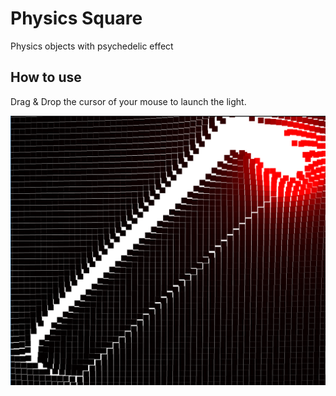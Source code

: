 # Physics Square
Physics objects with psychedelic effect

## How to use

Drag & Drop the cursor of your mouse to launch the light. 

![alt tag](img/readme.png)
